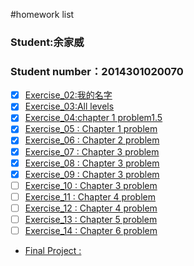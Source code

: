 #homework list
### Student:余家威 
### Student number：2014301020070
* [x] [Exercise_02:我的名字](https://github.com/jigga301/compuational_physics_N2014301020070/blob/master/exercise2%20my%20name.md)<br>
* [x] [Exercise_03:All levels](https://github.com/jigga301/compuational_physics_N2014301020070/blob/master/exercise%203.md)<br>
* [x] [Exercise_04:chapter 1 problem1.5](https://github.com/jigga301/compuational_physics_N2014301020070/blob/master/exersice4/ex4.md)<br>
* [x] [Exercise_05 : Chapter 1 problem](https://github.com/jigga301/compuational_physics_N2014301020070/blob/master/EX5/EX5.md)<br>
* [x] [Exercise_06 : Chapter 2 problem ](https://github.com/jigga301/compuational_physics_N2014301020070/blob/master/EX6/EX6.md)<br>
* [x] [Exercise_07 : Chapter 3 problem ](https://www.zybuluo.com/jigga12345/note/550227)<br>
* [x] [Exercise_08 : Chapter 3 problem ](https://www.zybuluo.com/jigga12345/note/566062)<br>
* [x] [Exercise_09 : Chapter 3 problem ](https://www.zybuluo.com/jigga12345/note/572716)<br>
* [ ] [Exercise_10 : Chapter 3 problem ]()<br>
* [ ] [Exercise_11 : Chapter 4 problem ]()<br>
* [ ] [Exercise_12 : Chapter 4 problem ]()<br>
* [ ] [Exercise_13 : Chapter 5 problem ]()<br>
* [ ] [Exercise_14 : Chapter 6 problem ]()<br>
* [Final Project : ]()<br>
